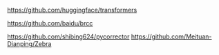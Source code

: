 https://github.com/huggingface/transformers

https://github.com/baidu/brcc

https://github.com/shibing624/pycorrector
https://github.com/Meituan-Dianping/Zebra
